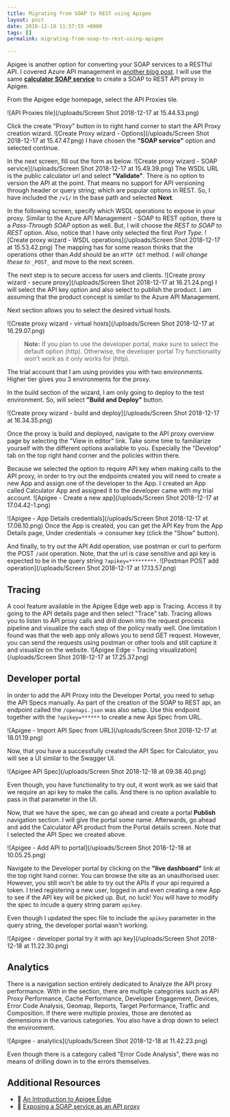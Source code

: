 ```yaml
---
title: Migrating from SOAP to REST using Apigee
layout: post
date: 2018-12-18 11:57:55 +0000
tags: []
permalink: migrating-from-soap-to-rest-using-apigee

---
```

Apigee is another option for converting your SOAP services to a RESTful API. I covered Azure API management in [another blog post](https://chekkan.com/migrating-from-soap-to-rest-using-azure-api-management). I will use the same [**calculator SOAP service**](http://www.dneonline.com/calculator.asmx?wsdl) to create a SOAP to REST API proxy in Apigee.

From the Apigee edge homepage, select the API Proxies tile.

![API Proxies tile](/uploads/Screen Shot 2018-12-17 at 15.44.53.png)

Click the create "Proxy" button in to right hand corner to start the API Proxy creation wizard.
![Create Proxy wizard - Options](/uploads/Screen Shot 2018-12-17 at 15.47.47.png)
I have chosen the **"SOAP service"** option and selected continue.

In the next screen, fill out the form as below.
![Create proxy wizard - SOAP service](/uploads/Screen Shot 2018-12-17 at 15.49.39.png)
The WSDL URL is the public calculator url and select **"Validate"**. There is no option to version the API at the point. That means no support for API versioning through header or query string; which are popular options in REST. So, I have included the `/v1/` in the base path and selected **Next**.

In the following screen, specify which WSDL operations to expose in your proxy. Similar to the Azure API Management - SOAP to REST option, there is a _Pass-Through SOAP_ option as well. But, I will choose the _REST to SOAP to REST_ option. Also, notice that I have only selected the first _Port Type_.
![Create proxy wizard - WSDL operations](/uploads/Screen Shot 2018-12-17 at 15.53.42.png)
The mapping has for some reason thinks that the operations other than _Add_ should be an `HTTP GET` method. _I will change these to_ `_POST_` and move to the next screen.

The next step is to secure access for users and clients.
![Create proxy wizard - secure proxy](/uploads/Screen Shot 2018-12-17 at 16.21.24.png)
I will select the API key option and also select to publish the product. I am assuming that the product concept is similar to the Azure API Management.

Next section allows you to select the desired virtual hosts.

![Create proxy wizard - virtual hosts](/uploads/Screen Shot 2018-12-17 at 16.29.07.png)

> **Note:** If you plan to use the developer portal, make sure to select the default option (http). Otherwise, the developer portal Try functionality won't work as it only works for (http).

The trial account that I am using provides you with two environments. Higher tier gives you 3 environments for the proxy.

In the build section of the wizard, I am only going to deploy to the test environment. So, will select **"Build and Deploy"** button.

![Create proxy wizard - build and deploy](/uploads/Screen Shot 2018-12-17 at 16.34.35.png)

Once the proxy is build and deployed, navigate to the API proxy overview page by selecting the "View in editor" link. Take some time to familiarize yourself with the different options available to you. Especially the "Develop" tab on the top right hand corner and the policies within there.

Because we selected the option to require API key when making calls to the API proxy, in order to try out the endpoints created you will need to create a new App and assign one of the developer to the App. I created an App called Calculator App and assigned it to the developer came with my trial account.
![Apigee - Create a new app](/uploads/Screen Shot 2018-12-17 at 17.04.42-1.png)

![Apigee - App Details credentials](/uploads/Screen Shot 2018-12-17 at 17.06.10.png)
Once the App is created, you can get the API Key from the App Details page, Under credentials -> consumer key (click the "Show" button).

And finally, to try out the API Add operation, use postman or curl to perform the POST `/add` operation. Note, that the url is case sensitive and api key is expected to be in the query string `?apikey=*********`.
![Postman POST add operation](/uploads/Screen Shot 2018-12-17 at 17.13.57.png)

## Tracing

A cool feature available in the Apigee Edge web app is Tracing. Access it by going to the API details page and then select "Trace" tab. Tracing allows you to listen to API proxy calls and drill down into the request process pipeline and visualize the each step of the policy really well. One limitation I found was that the web app only allows you to send GET request. However, you can send the requests using postman or other tools and still capture it and visualize on the website.
![Apigee Edge - Tracing visualization](/uploads/Screen Shot 2018-12-17 at 17.25.37.png)

## Developer portal

In order to add the API Proxy into the Developer Portal, you need to setup the API Specs manually. As part of the creation of the SOAP to REST api, an endpoint called the `/openapi.json` was also setup. Use this endpoint together with the `?apikey=******` to create a new Api Spec from URL.

![Apigee - Import API Spec from URL](/uploads/Screen Shot 2018-12-17 at 18.01.19.png)

Now, that you have a successfully created the API Spec for Calculator, you will see a UI similar to the Swagger UI.

![Apigee API Spec](/uploads/Screen Shot 2018-12-18 at 09.38.40.png)

Even though, you have functionality to try out, it wont work as we said that we require an api key to make the calls. And there is no option available to pass in that parameter in the UI.

Now, that we have the spec, we can go ahead and create a portal **Publish** navigation section. I will give the portal some name. Afterwards, go ahead and add the Calculator API product from the Portal details screen. Note that I selected the API Spec we created above.

![Apigee - Add API to portal](/uploads/Screen Shot 2018-12-18 at 10.05.25.png)

Navigate to the Developer portal by clicking on the **"live dashboard"** link at the top right hand corner. You can browse the site as an unauthorised user. However, you still won't be able to try out the APIs if your api required a token. I tried registering a new user, logged in and even creating a new App to see if the API key will be picked up. But, no luck! You will have to modify the spec to incude a query string param `apikey`.

Even though I updated the spec file to include the `apikey` parameter in the query string, the developer portal wasn't working.

![Apigee - developer portal try it with api key](/uploads/Screen Shot 2018-12-18 at 11.22.30.png)

## Analytics

There is a navigation section entirely dedicated to Analyze the API proxy performance. With in the section, there are multiple categories such as API Proxy Performance, Cache Performance, Developer Engagement, Devices, Error Code Analysis, Geomap, Reports, Target Performance, Traffic and Composition. If there were multiple proxies, those are denoted as demensions in the various categories. You also have a drop down to select the environment.

![Apigee - analytics](/uploads/Screen Shot 2018-12-18 at 11.42.23.png)

Even though there is a category called "Error Code Analysis", there was no means of drilling down in to the errors themselves.

## Additional Resources

* 🎥 [An Introduction to Apigee Edge](https://youtu.be/jWwmWvhI40Q)
* 🔗 [Exposing a SOAP service as an API proxy
  ](https://docs.apigee.com/api-platform/develop/exposing-soap-service-api-proxy)